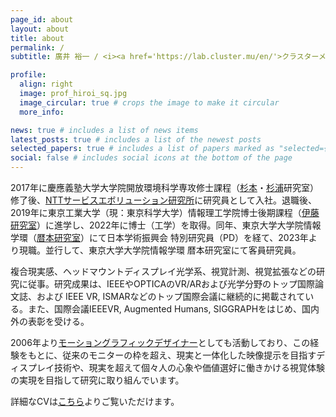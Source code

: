 ```yaml
---
page_id: about
layout: about
title: about
permalink: /
subtitle: 廣井 裕一 / <i><a href='https://lab.cluster.mu/en/'>クラスターメタバース研究所</a> シニアリサーチサイエンティスト 博士(工学) </i>

profile:
  align: right
  image: prof_hiroi_sq.jpg
  image_circular: true # crops the image to make it circular
  more_info: 

news: true # includes a list of news items
latest_posts: true # includes a list of the newest posts
selected_papers: true # includes a list of papers marked as "selected={true}"
social: false # includes social icons at the bottom of the page
---
```


2017年に慶應義塾大学大学院開放環境科学専攻修士課程（<a href="https://im-lab.net/maki-sugimoto/">杉本</a>・<a href="https://lclab.org/people/yutasugiura">杉浦</a>研究室）修了後、<a href="https://www.rd.ntt/svlab/">NTTサービスエボリューション研究所</a>に研究員として入社。退職後、2019年に東京工業大学（現：東京科学大学）情報理工学院博士後期課程（<a href="https://augvislab.github.io/people/yuta-itoh">伊藤研究室</a>）に進学し、2022年に博士（工学）を取得。同年、東京大学大学院情報学環（<a href="https://lab.rekimoto.org/members/rekimoto/">暦本研究室</a>）にて日本学術振興会 特別研究員（PD）を経て、2023年より現職。並行して、東京大学大学院情報学環 暦本研究室にて客員研究員。

複合現実感、ヘッドマウントディスプレイ光学系、視覚計測、視覚拡張などの研究に従事。研究成果は、IEEEやOPTICAのVR/ARおよび光学分野のトップ国際論文誌、および IEEE VR, ISMARなどのトップ国際会議に継続的に掲載されている。また、国際会議IEEEVR, Augmented Humans, SIGGRAPHをはじめ、国内外の表彰を受ける。

2006年より<a href="http://lamer-e.tv">モーショングラフィックデザイナー</a>としても活動しており、この経験をもとに、従来のモニターの枠を超え、現実と一体化した映像提示を目指すディスプレイ技術や、現実を超えて個々人の心象や価値選好に働きかける視覚体験の実現を目指して研究に取り組んでいます。

詳細なCVは[こちら](../assets/pdf/en-us/CV_Hiroi_new_1.pdf)よりご覧いただけます。

<!-- 研究のモチベーションとして、拡張現実感（AR）技術を通じて人々の視覚体験を革新し、現実と仮想の境界を超えた新たなインタラクションの創出を目指す。複合現実感、ヘッドマウントディスプレイの光学系、視覚計測、視覚拡張といった分野において、ユーザー個々の視覚特性に基づくパーソナライズドな視覚体験の提供を追求。これにより、より自然で直感的なユーザーインターフェースの実現を図る。

これまでの研究成果は、IEEE VR、Augmented Human Conference、ACM SIGGRAPH等にて高く評価され、数々の受賞歴を有する。詳細な履歴書は[こちら](assets/pdf/en-us/CV_Hiroi_new_1.pdf)よりご覧いただけます。


2017年 慶應義塾大学大学院 開放環境科学専攻 修士課程 (<a href="https://im-lab.net/maki-sugimoto/">杉本研究室</a>) 修了。2022年、東京工業大学 (現：東京科学大学) 情報理工学院 博士後期課程 (<a href="https://augvislab.github.io/people/yuta-itoh">伊藤研究室</a>) にて博士 (工学) 取得。

<a href="https://www.rd.ntt/svlab/"> NTTサービスエボリューション研究所</a> 研究員 (2017-2018)、東京大学大学院 情報学環 (<a href="https://lab.rekimoto.org/members/rekimoto/">暦本研究室</a>) にて日本学術振興会特別研究員 (PD, 2022-2023) を経て、現職 (2023-)。並行して、東京大学大学院 情報学環 暦本研究室 客員研究員。

複合現実感、ヘッドマウントディスプレイ光学系、視覚計測、視覚拡張などの研究に従事。詳細なCVは[こちら](assets/pdf/en-us/CV_Hiroi_new_1.pdf)よりご覧いただけます。
 -->
